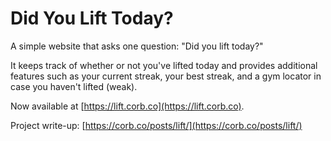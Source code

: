 Did You Lift Today?
====

A simple website that asks one question: "Did you lift today?"

It keeps track of whether or not you've lifted today and provides additional features such as your current streak, your best streak, and a gym locator in case you haven't lifted (weak).

Now available at [https://lift.corb.co](https://lift.corb.co).


Project write-up: [https://corb.co/posts/lift/](https://corb.co/posts/lift/)
